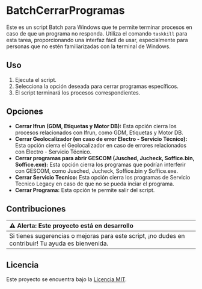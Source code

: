 # BatchCerrarProgramas

Este es un script Batch para Windows que te permite terminar procesos en caso de que un programa no responda. Utiliza el comando `taskkill` para esta tarea, proporcionando una interfaz fácil de usar, especialmente para personas que no estén familiarizadas con la terminal de Windows.

## Uso

1. Ejecuta el script.
2. Selecciona la opción deseada para cerrar programas específicos.
3. El script terminará los procesos correspondientes.

## Opciones

- **Cerrar Ifrun (GDM, Etiquetas y Motor DB):** Esta opción cierra los procesos relacionados con Ifrun, como GDM, Etiquetas y Motor DB.
- **Cerrar Geolocalizador (en caso de error Electro - Servicio Técnico):** Esta opción cierra el Geolocalizador en caso de errores relacionados con Electro - Servicio Técnico.
- **Cerrar programas para abrir GESCOM (Jusched, Jucheck, Soffice.bin, Soffice.exe):** Esta opción cierra los programas que podrían interferir con GESCOM, como Jusched, Jucheck, Soffice.bin y Soffice.exe.
- **Cerrar Servicio Tecnico:** Esta opción cierra los programas de Servicio Tecnico Legacy en caso de que no se pueda inciar el programa.
- **Cerrar Programa:** Esta opción te permite salir del script.

## Contribuciones

| :warning: Alerta: Este proyecto está en desarrollo          |
|:---------------------------|
| Si tienes sugerencias o mejoras para este script, ¡no dudes en contribuir! Tu ayuda es bienvenida.



## Licencia

Este proyecto se encuentra bajo la [Licencia MIT](LICENSE).
